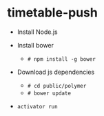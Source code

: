 # timetable-push

- Install Node.js
- Install bower
  - ```# npm install -g bower```
- Download js dependencies
  - ```# cd public/polymer```
  - ```# bower update```

- ```activator run```
